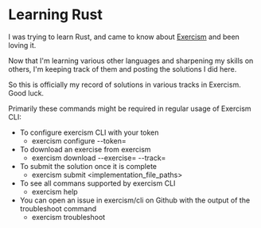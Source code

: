 # Learning Rust

I was trying to learn Rust, and came to know about [Exercism](https://exercism.org/) and been loving it.

Now that I'm learning various other languages and sharpening my skills on others, I'm keeping track of them and posting the solutions I did here.

So this is officially my record of solutions in various tracks in Exercism. Good luck.

Primarily these commands might be required in regular usage of Exercism CLI:

<!-- markdownlint-disable MD033 -->

- To configure exercism CLI with your token
  - exercism configure --token=<your-api-token>
- To download an exercise from exercism
  - exercism download --exercise=<exercise-slug> --track=<track-slug>
- To submit the solution once it is complete
  - exercism submit <implementation_file_paths>
- To see all commans supported by exercism CLI
  - exercism help
- You can open an issue in exercism/cli on Github with the output of the troubleshoot command
  - exercism troubleshoot
  <!-- markdownlint-enable MD033 -->
